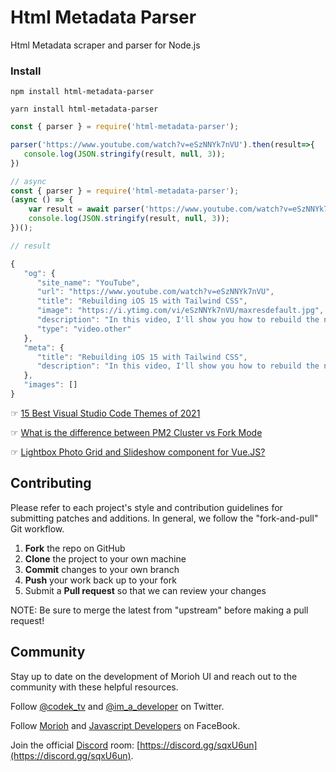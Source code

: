# Html Metadata Parser

Html Metadata scraper and parser for Node.js


### Install

```
npm install html-metadata-parser
```

```
yarn install html-metadata-parser
```


```js
const { parser } = require('html-metadata-parser');

parser('https://www.youtube.com/watch?v=eSzNNYk7nVU').then(result=>{
   console.log(JSON.stringify(result, null, 3));
})

```

```js
// async 
const { parser } = require('html-metadata-parser');
(async () => {
    var result = await parser('https://www.youtube.com/watch?v=eSzNNYk7nVU');
    console.log(JSON.stringify(result, null, 3));
})();

```

```js
// result

{
   "og": {
      "site_name": "YouTube",
      "url": "https://www.youtube.com/watch?v=eSzNNYk7nVU",
      "title": "Rebuilding iOS 15 with Tailwind CSS",
      "image": "https://i.ytimg.com/vi/eSzNNYk7nVU/maxresdefault.jpg",
      "description": "In this video, I'll show you how to rebuild the new Notification Summary UI from iOS 15 using Tailwind CSS.Source code: https://play.tailwindcss.com/kY4LYXwsNZ",
      "type": "video.other"
   },
   "meta": {
      "title": "Rebuilding iOS 15 with Tailwind CSS",
      "description": "In this video, I'll show you how to rebuild the new Notification Summary UI from iOS 15 using Tailwind CSS.Source code: https://play.tailwindcss.com/kY4LYXwsNZ"
   },
   "images": []
}

```

☞ [15 Best Visual Studio Code Themes of 2021](https://morioh.com/p/fc50cc45927f)

☞ [What is the difference between PM2 Cluster vs Fork Mode](https://morioh.com/p/a1c2c2503e62)

☞ [Lightbox Photo Grid and Slideshow component for Vue.JS?](https://morioh.com/p/da2adf3f7eac)

Contributing
------------

Please refer to each project's style and contribution guidelines for submitting patches and additions. In general, we follow the "fork-and-pull" Git workflow.

 1. **Fork** the repo on GitHub
 2. **Clone** the project to your own machine
 3. **Commit** changes to your own branch
 4. **Push** your work back up to your fork
 5. Submit a **Pull request** so that we can review your changes

NOTE: Be sure to merge the latest from "upstream" before making a pull request!

Community
------------
Stay up to date on the development of Morioh UI and reach out to the community with these helpful resources.

Follow [@codek_tv](https://twitter.com/codek_tv) and [@im_a_developer](https://twitter.com/im_a_developer) on Twitter.

Follow [Morioh](https://www.facebook.com/moriohdotcom) and [Javascript Developers](https://www.facebook.com/javascript4u/) on FaceBook.

Join the official [Discord](https://discord.gg/sqxU6un) room: [https://discord.gg/sqxU6un](https://discord.gg/sqxU6un).
